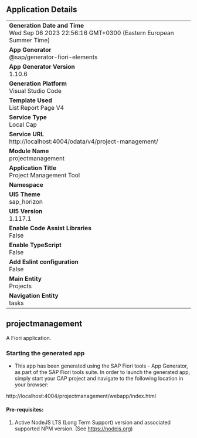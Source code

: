 ## Application Details
|               |
| ------------- |
|**Generation Date and Time**<br>Wed Sep 06 2023 22:56:16 GMT+0300 (Eastern European Summer Time)|
|**App Generator**<br>@sap/generator-fiori-elements|
|**App Generator Version**<br>1.10.6|
|**Generation Platform**<br>Visual Studio Code|
|**Template Used**<br>List Report Page V4|
|**Service Type**<br>Local Cap|
|**Service URL**<br>http://localhost:4004/odata/v4/project-management/
|**Module Name**<br>projectmanagement|
|**Application Title**<br>Project Management Tool|
|**Namespace**<br>|
|**UI5 Theme**<br>sap_horizon|
|**UI5 Version**<br>1.117.1|
|**Enable Code Assist Libraries**<br>False|
|**Enable TypeScript**<br>False|
|**Add Eslint configuration**<br>False|
|**Main Entity**<br>Projects|
|**Navigation Entity**<br>tasks|

## projectmanagement

A Fiori application.

### Starting the generated app

-   This app has been generated using the SAP Fiori tools - App Generator, as part of the SAP Fiori tools suite.  In order to launch the generated app, simply start your CAP project and navigate to the following location in your browser:

http://localhost:4004/projectmanagement/webapp/index.html

#### Pre-requisites:

1. Active NodeJS LTS (Long Term Support) version and associated supported NPM version.  (See https://nodejs.org)


